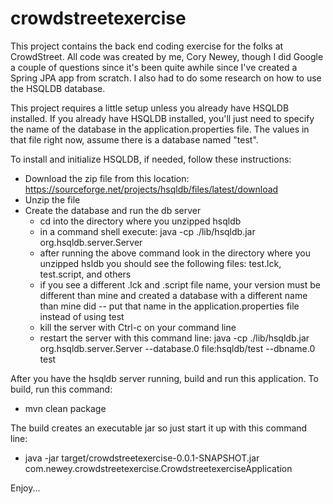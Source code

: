 # crowdstreetexercise

This project contains the back end coding exercise for the folks at CrowdStreet.
All code was created by me, Cory Newey, though I did Google a couple of questions since
it's been quite awhile since I've created a Spring JPA app from scratch. I also had to
do some research on how to use the HSQLDB database.

This project requires a little setup unless you already have HSQLDB installed. If you
already have HSQLDB installed, you'll just need to specify the name of the database
in the application.properties file. The values in that file right now, assume there is
a database named "test".

To install and initialize HSQLDB, if needed, follow these instructions:

* Download the zip file from this location: https://sourceforge.net/projects/hsqldb/files/latest/download
* Unzip the file
* Create the database and run the db server
   + cd into the directory where you unzipped hsqldb
   + in a command shell execute: java -cp ./lib/hsqldb.jar org.hsqldb.server.Server
   + after running the above command look in the directory where you unzipped hsldb you should see the following files: test.lck, test.script, and others
   + if you see a different .lck and .script file name, your version must be different than mine and created a database with a different name than mine did -- put that name in the application.properties file instead of using test
   + kill the server with Ctrl-c on your command line
   + restart the server with this command line: java -cp ./lib/hsqldb.jar org.hsqldb.server.Server --database.0 file:hsqldb/test --dbname.0 test
   
After you have the hsqldb server running, build and run this application. To build, run this command:
* mvn clean package

The build creates an executable jar so just start it up with this command line:
* java -jar target/crowdstreetexercise-0.0.1-SNAPSHOT.jar com.newey.crowdstreetexercise.CrowdstreetexerciseApplication


Enjoy...
